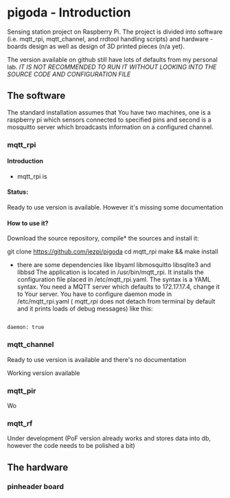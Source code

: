 # pigoda - Introduction
Sensing station project on Raspberry Pi. The project is divided into
software (i.e. mqtt_rpi, mqtt_channel, and rrdtool handling scripts) and
hardware - boards design as well as design of 3D printed pieces (n/a yet).

The version available on github still have lots of defaults from my
personal lab. *IT IS NOT RECOMMENDED TO RUN IT WITHOUT LOOKING INTO
THE SOURCE CODE AND CONFIGURATION FILE*


## The software
The standard installation assumes that You have two machines, one is a 
raspberry pi which sensors connected to specified pins and second is
a mosquitto server which broadcasts information on a configured channel.
### mqtt_rpi
#### Introduction

* mqtt_rpi is 
#### Status:
Ready to use version is available. However it's missing some documentation

#### How to use it?
Download the source repository, compile* the sources and install it:

git clone https://github.com/jezpi/pigoda
cd mqtt_rpi
make && make install

* there are some dependencies like libyaml libmosquitto libsqlite3 and libbsd
The application is located in /usr/bin/mqtt_rpi. It installs the configuration
file placed in /etc/mqtt_rpi.yaml. The syntax is a YAML syntax. You need a MQTT
server which defaults to 172.17.17.4, change it to Your server. You have to configure
daemon mode in /etc/mqtt_rpi.yaml ( *mqtt_rpi* does not detach from terminal by default and it prints loads
of debug messages) like this:

<code>
daemon: true
</code>

### mqtt_channel
Ready to use version is available and there's no documentation 

Working version available
### mqtt_pir

Wo
### mqtt_rf
Under development (PoF version already works and stores data into db, however
the code needs to be polished a bit)

## The hardware
### pinheader board


